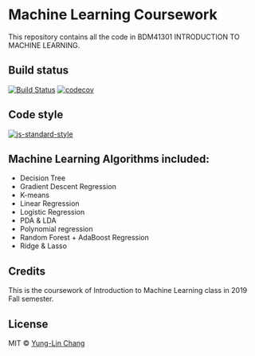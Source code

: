 # Machine Learning Coursework
This repository contains all the code in BDM41301 INTRODUCTION TO MACHINE LEARNING.

## Build status
[![Build Status](https://travis-ci.org/joemccann/dillinger.svg?branch=master)](https://travis-ci.org/joemccann/dillinger) [![codecov](https://codecov.io/gh/yunglinchang/machine_learning_coursework/branch/master/graph/badge.svg)](https://codecov.io/gh/yunglinchang/machine_learning_coursework)
## Code style
[![js-standard-style](https://img.shields.io/badge/code%20style-standard-brightgreen.svg?style=flat)](https://github.com/feross/standard)

## Machine Learning Algorithms included:
 - Decision Tree
 - Gradient Descent Regression
 - K-means
 - Linear Regression
 - Logistic Regression
 - PDA & LDA
 - Polynomial regression
 - Random Forest + AdaBoost Regression
 - Ridge & Lasso

## Credits
This is the coursework of Introduction to Machine Learning class in 2019 Fall semester.

## License
MIT © [Yung-Lin Chang]()

